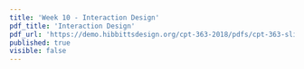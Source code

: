 ```yaml
---
title: 'Week 10 - Interaction Design'
pdf_title: 'Interaction Design'
pdf_url: 'https://demo.hibbittsdesign.org/cpt-363-2018/pdfs/cpt-363-slides-placeholder.pdf'
published: true
visible: false
---
```


